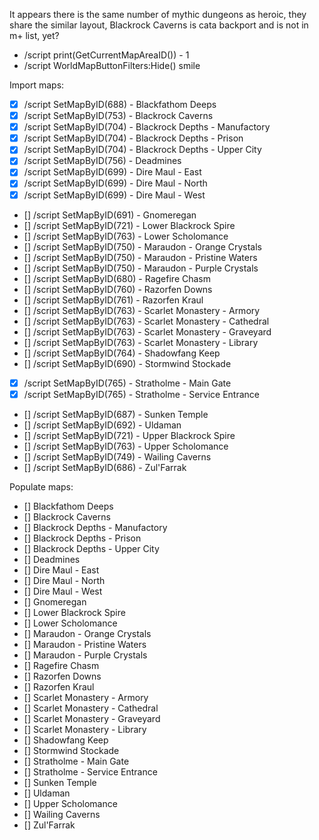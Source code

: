 It appears there is the same number of mythic dungeons as heroic, they share the similar layout, Blackrock Caverns is cata backport and is not in m+ list, yet?

- /script print(GetCurrentMapAreaID()) - 1
- /script WorldMapButtonFilters:Hide() smile

Import maps:
- [x] /script SetMapByID(688) - Blackfathom Deeps
- [x] /script SetMapByID(753) - Blackrock Caverns
- [x] /script SetMapByID(704) - Blackrock Depths - Manufactory
- [x] /script SetMapByID(704) - Blackrock Depths - Prison
- [x] /script SetMapByID(704) - Blackrock Depths - Upper City
- [x] /script SetMapByID(756) - Deadmines
- [x] /script SetMapByID(699) - Dire Maul - East
- [x] /script SetMapByID(699) - Dire Maul - North
- [x] /script SetMapByID(699) - Dire Maul - West
- [] /script SetMapByID(691) - Gnomeregan
- [] /script SetMapByID(721) - Lower Blackrock Spire
- [] /script SetMapByID(763) - Lower Scholomance
- [] /script SetMapByID(750) - Maraudon - Orange Crystals
- [] /script SetMapByID(750) - Maraudon - Pristine Waters
- [] /script SetMapByID(750) - Maraudon - Purple Crystals
- [] /script SetMapByID(680) - Ragefire Chasm
- [] /script SetMapByID(760) - Razorfen Downs
- [] /script SetMapByID(761) - Razorfen Kraul
- [] /script SetMapByID(763) - Scarlet Monastery - Armory
- [] /script SetMapByID(763) - Scarlet Monastery - Cathedral
- [] /script SetMapByID(763) - Scarlet Monastery - Graveyard
- [] /script SetMapByID(763) - Scarlet Monastery - Library
- [] /script SetMapByID(764) - Shadowfang Keep
- [] /script SetMapByID(690) - Stormwind Stockade
- [x] /script SetMapByID(765) - Stratholme - Main Gate
- [x] /script SetMapByID(765) - Stratholme - Service Entrance
- [] /script SetMapByID(687) - Sunken Temple
- [] /script SetMapByID(692) - Uldaman
- [] /script SetMapByID(721) - Upper Blackrock Spire
- [] /script SetMapByID(763) - Upper Scholomance
- [] /script SetMapByID(749) - Wailing Caverns
- [] /script SetMapByID(686) - Zul'Farrak

Populate maps:
- [] Blackfathom Deeps
- [] Blackrock Caverns
- [] Blackrock Depths - Manufactory
- [] Blackrock Depths - Prison
- [] Blackrock Depths - Upper City
- [] Deadmines
- [] Dire Maul - East
- [] Dire Maul - North
- [] Dire Maul - West
- [] Gnomeregan
- [] Lower Blackrock Spire
- [] Lower Scholomance
- [] Maraudon - Orange Crystals
- [] Maraudon - Pristine Waters
- [] Maraudon - Purple Crystals
- [] Ragefire Chasm
- [] Razorfen Downs
- [] Razorfen Kraul
- [] Scarlet Monastery - Armory
- [] Scarlet Monastery - Cathedral
- [] Scarlet Monastery - Graveyard
- [] Scarlet Monastery - Library
- [] Shadowfang Keep
- [] Stormwind Stockade
- [] Stratholme - Main Gate
- [] Stratholme - Service Entrance
- [] Sunken Temple
- [] Uldaman
- [] Upper Scholomance
- [] Wailing Caverns
- [] Zul'Farrak